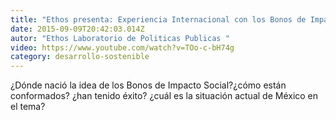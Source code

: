 ```yaml
---
title: "Ethos presenta: Experiencia Internacional con los Bonos de Impacto Social"
date: 2015-09-09T20:42:03.014Z
autor: "Ethos Laboratorio de Politicas Publicas "
video: https://www.youtube.com/watch?v=TOo-c-bH74g
category: desarrollo-sostenible
---
```

¿Dónde nació la idea de los Bonos de Impacto Social?¿cómo están conformados? ¿han tenido éxito? ¿cuál es la situación actual de México en el tema?